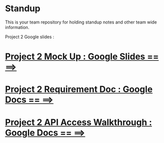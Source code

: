 # Standup

This is your team repository for holding standup notes and other team wide information. 

Project 2 Google slides :
# [Project 2 Mock Up : Google Slides == ==>](https://docs.google.com/presentation/d/1gdLaOOPJqBHiuwG7DaEZs_KjUfyaX5xJMEQMxFXFM1Y/edit#slide=id.p)

# [Project 2 Requirement Doc : Google Docs == ==>](https://docs.google.com/document/d/1h9TJJ6OFkETxCI6Ux5uR9LqGpnY3MOXf70vdRV1OyHI/edit)

# [Project 2 API Access Walkthrough : Google Docs == ==>](https://docs.google.com/document/d/14FDw8qIxCGAXLy9VbSoVVD4zAfvoNqs91HdkRzPhoGs/edit)
